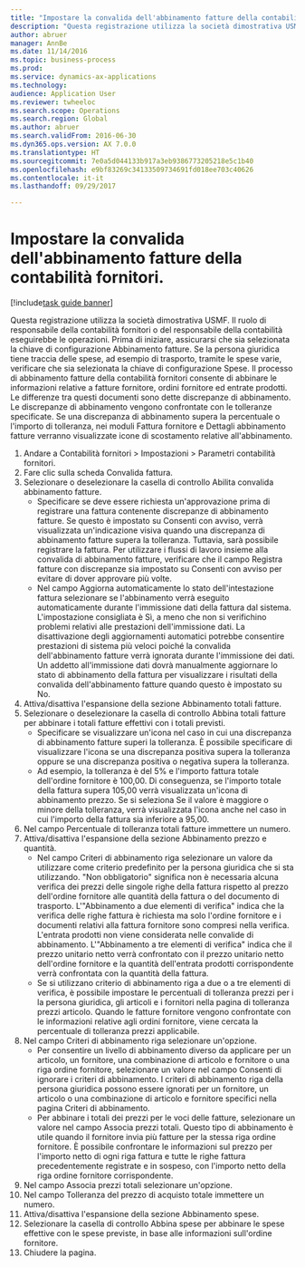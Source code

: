 ```yaml
--- 
title: "Impostare la convalida dell'abbinamento fatture della contabilità fornitori."
description: "Questa registrazione utilizza la società dimostrativa USMF."
author: abruer
manager: AnnBe
ms.date: 11/14/2016
ms.topic: business-process
ms.prod: 
ms.service: dynamics-ax-applications
ms.technology: 
audience: Application User
ms.reviewer: twheeloc
ms.search.scope: Operations
ms.search.region: Global
ms.author: abruer
ms.search.validFrom: 2016-06-30
ms.dyn365.ops.version: AX 7.0.0
ms.translationtype: HT
ms.sourcegitcommit: 7e0a5d044133b917a3eb9386773205218e5c1b40
ms.openlocfilehash: e9bf83269c34133509734691fd018ee703c40626
ms.contentlocale: it-it
ms.lasthandoff: 09/29/2017

---
```


# <a name="set-up-accounts-payable-invoice-matching-validation"></a>Impostare la convalida dell'abbinamento fatture della contabilità fornitori.

[!include[task guide banner](../../includes/task-guide-banner.md)]

Questa registrazione utilizza la società dimostrativa USMF. Il ruolo di responsabile della contabilità fornitori o del responsabile della contabilità eseguirebbe le operazioni. Prima di iniziare, assicurarsi che sia selezionata la chiave di configurazione Abbinamento fatture. Se la persona giuridica tiene traccia delle spese, ad esempio di trasporto, tramite le spese varie, verificare che sia selezionata la chiave di configurazione Spese.  Il processo di abbinamento fatture della contabilità fornitori consente di abbinare le informazioni relative a fatture fornitore, ordini fornitore ed entrate prodotti. Le differenze tra questi documenti sono dette discrepanze di abbinamento. Le discrepanze di abbinamento vengono confrontate con le tolleranze specificate. Se una discrepanza di abbinamento supera la percentuale o l'importo di tolleranza, nei moduli Fattura fornitore e Dettagli abbinamento fatture verranno visualizzate icone di scostamento relative all'abbinamento.

1. Andare a Contabilità fornitori > Impostazioni > Parametri contabilità fornitori.
2. Fare clic sulla scheda Convalida fattura.
3. Selezionare o deselezionare la casella di controllo Abilita convalida abbinamento fatture.
    * Specificare se deve essere richiesta un'approvazione prima di registrare una fattura contenente discrepanze di abbinamento fatture. Se questo è impostato su Consenti con avviso, verrà visualizzata un'indicazione visiva quando una discrepanza di abbinamento fatture supera la tolleranza. Tuttavia, sarà possibile registrare la fattura. Per utilizzare i flussi di lavoro insieme alla convalida di abbinamento fatture, verificare che il campo Registra fatture con discrepanze sia impostato su Consenti con avviso per evitare di dover approvare più volte.  
    * Nel campo Aggiorna automaticamente lo stato dell'intestazione fattura selezionare se l'abbinamento verrà eseguito automaticamente durante l'immissione dati della fattura dal sistema. L'impostazione consigliata è Sì, a meno che non si verifichino problemi relativi alle prestazioni dell'immissione dati. La disattivazione degli aggiornamenti automatici potrebbe consentire prestazioni di sistema più veloci poiché la convalida dell'abbinamento fatture verrà ignorata durante l'immissione dei dati. Un addetto all'immissione dati dovrà manualmente aggiornare lo stato di abbinamento della fattura per visualizzare i risultati della convalida dell'abbinamento fatture quando questo è impostato su No.  
4. Attiva/disattiva l'espansione della sezione Abbinamento totali fatture.
5. Selezionare o deselezionare la casella di controllo Abbina totali fatture per abbinare i totali fatture effettivi con i totali previsti.
    * Specificare se visualizzare un'icona nel caso in cui una discrepanza di abbinamento fatture superi la tolleranza. È possibile specificare di visualizzare l'icona se una discrepanza positiva supera la tolleranza oppure se una discrepanza positiva o negativa supera la tolleranza.  
    * Ad esempio, la tolleranza è del 5% e l'importo fattura totale dell'ordine fornitore è 100,00. Di conseguenza, se l'importo totale della fattura supera 105,00 verrà visualizzata un'icona di abbinamento prezzo. Se si seleziona Se il valore è maggiore o minore della tolleranza, verrà visualizzata l'icona anche nel caso in cui l'importo della fattura sia inferiore a 95,00.  
6. Nel campo Percentuale di tolleranza totali fatture immettere un numero.
7. Attiva/disattiva l'espansione della sezione Abbinamento prezzo e quantità.
    * Nel campo Criteri di abbinamento riga selezionare un valore da utilizzare come criterio predefinito per la persona giuridica che si sta utilizzando. "Non obbligatorio" significa non è necessaria alcuna verifica dei prezzi delle singole righe della fattura rispetto al prezzo dell'ordine fornitore alle quantità della fattura o del documento di trasporto. L'"Abbinamento a due elementi di verifica" indica che la verifica delle righe fattura è richiesta ma solo l'ordine fornitore e i documenti relativi alla fattura fornitore sono compresi nella verifica. L'entrata prodotti non viene considerata nelle convalide di abbinamento. L'"Abbinamento a tre elementi di verifica" indica che il prezzo unitario netto verrà confrontato con il prezzo unitario netto dell'ordine fornitore e la quantità dell'entrata prodotti corrispondente verrà confrontata con la quantità della fattura.  
    * Se si utilizzano criterio di abbinamento riga a due o a tre elementi di verifica, è possibile impostare le percentuali di tolleranza prezzi per i la persona giuridica, gli articoli e i fornitori nella pagina di tolleranza prezzi articolo. Quando le fatture fornitore vengono confrontate con le informazioni relative agli ordini fornitore, viene cercata la percentuale di tolleranza prezzi applicabile.  
8. Nel campo Criteri di abbinamento riga selezionare un'opzione.
    * Per consentire un livello di abbinamento diverso da applicare per un articolo, un fornitore, una combinazione di articolo e fornitore o una riga ordine fornitore, selezionare un valore nel campo Consenti di ignorare i criteri di abbinamento. I criteri di abbinamento riga della persona giuridica possono essere ignorati per un fornitore, un articolo o una combinazione di articolo e fornitore specifici nella pagina Criteri di abbinamento.  
    * Per abbinare i totali dei prezzi per le voci delle fatture, selezionare un valore nel campo Associa prezzi totali. Questo tipo di abbinamento è utile quando il fornitore invia più fatture per la stessa riga ordine fornitore. È possibile confrontare le informazioni sul prezzo per l'importo netto di ogni riga fattura e tutte le righe fattura precedentemente registrate e in sospeso, con l'importo netto della riga ordine fornitore corrispondente.  
9. Nel campo Associa prezzi totali selezionare un'opzione.
10. Nel campo Tolleranza del prezzo di acquisto totale immettere un numero.
11. Attiva/disattiva l'espansione della sezione Abbinamento spese.
12. Selezionare la casella di controllo Abbina spese per abbinare le spese effettive con le spese previste, in base alle informazioni sull'ordine fornitore.
13. Chiudere la pagina.


